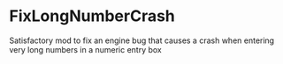 # FixLongNumberCrash
Satisfactory mod to fix an engine bug that causes a crash when entering very long numbers in a numeric entry box
